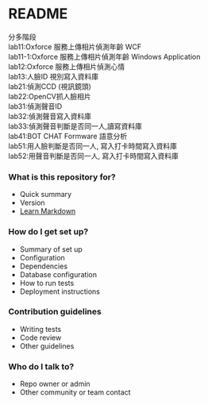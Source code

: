 # README #

分多階段  
lab11:Oxforce 服務上傳相片偵測年齡 WCF  
lab11-1:Oxforce 服務上傳相片偵測年齡 Windows Application  
lab12:Oxforce 服務上傳相片偵測心情  
lab13:人臉ID 視別寫入資料庫   
lab21:偵測CCD (視訊鏡頭)  
lab22:OpenCV抓人臉相片  
lab31:偵測聲音ID  
lab32:偵測聲音寫入資料庫  
lab33:偵測聲音判斷是否同一人,讀寫資料庫  
lab41:BOT CHAT Formware 語意分析  
lab51:用人臉判斷是否同一人, 寫入打卡時間寫入資料庫  
lab52:用聲音判斷是否同一人, 寫入打卡時間寫入資料庫  

### What is this repository for? ###

* Quick summary
* Version
* [Learn Markdown](https://bitbucket.org/tutorials/markdowndemo)

### How do I get set up? ###

* Summary of set up
* Configuration
* Dependencies
* Database configuration
* How to run tests
* Deployment instructions

### Contribution guidelines ###

* Writing tests
* Code review
* Other guidelines

### Who do I talk to? ###

* Repo owner or admin
* Other community or team contact